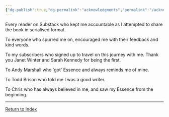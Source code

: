 ```yaml
---
{"dg-publish":true,"dg-permalink":"acknowledgments","permalink":"/acknowledgments/","dgHomeLink":true,"dgPassFrontmatter":false}
---
```



Every reader on Substack who kept me accountable as I attempted to share the book in serialised format.

To everyone who spurred me on, encouraged me with their feedback and kind words.

To my subscribers who signed up to travel on this journey with me. Thank you Janet Winter and Sarah Kennedy for being the first.

To Andy Marshall who 'got' Essence and always reminds me of mine.

To Todd Brison who told me I was a good writer.

To Chris who has always believed in me, and saw my Essence from the beginning. 

---

[Return to Index](https://booksbeansboots.co.uk/llgindex/)